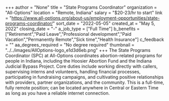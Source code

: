 +++
author = "None"
title = "State Programs Coordinator"
organization = "All-Options"
location = "Remote, Indiana"
salary = "$20-23/hr to start"
link = "https://www.all-options.org/about-us/employment-opportunities/state-programs-coordinator/"
sort_date = "2022-05-05"
created_at = "May 5, 2022"
closing_date = "-"
a_job_type = ["Full Time"]
b_benefits = ["Retirement","Paid Leave","Professional development","Paid Vacation","Permanently Remote","Sick time","Health Insurance"]
c_feedback = ""
aa_degrees_required = "No degree required"
thumbnail = "../../images/AllOptions-logo_e1d3d6eb.png"
+++
The State Programs Coordinator (SPC) at All-Options coordinates abortion-related programs for people in Indiana, including the Hoosier Abortion Fund and the Indiana Judicial Bypass Project. Core duties include working directly with callers, supervising interns and volunteers, handling financial processes, participating in fundraising campaigns, and cultivating positive relationships with providers, partner organizations, and the community. This is a full-time, fully remote position; can be located anywhere in Central or Eastern Time as long as you have a reliable internet connection.